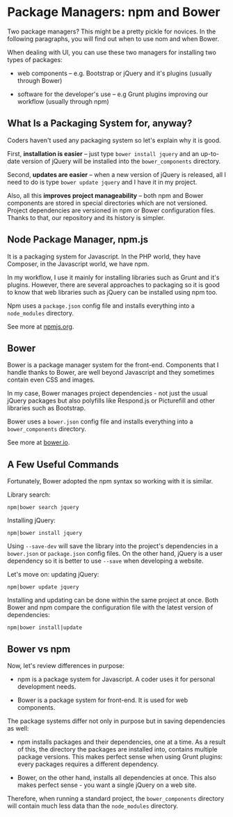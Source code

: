 Package Managers: npm and Bower
===============================

Two package managers? This might be a pretty pickle for novices. In the
following paragraphs, you will find out when to use nom and when Bower.

When dealing with UI, you can use these two managers for installing two types of
packages:

-   web components – e.g. Bootstrap or jQuery and it's plugins (usually through
    Bower)

-   software for the developer's use – e.g Grunt plugins improving our workflow
    (usually through npm)

What Is a Packaging System for, anyway?
---------------------------------------

Coders haven't used any packaging system so let's explain why it is good.

First, **installation is easier** – just type `bower install jquery` and an
up-to-date version of jQuery will be installed into the `bower_components`
directory.

Second, **updates are easier** – when a new version of jQuery is released, all I
need to do is type `bower update jquery` and I have it in my project.

Also, all this **improves project manageability** – both npm and Bower
components are stored in special directories which are not versioned. Project
dependencies are versioned in npm or Bower configuration files. Thanks to that,
our repository and its history is simpler.

Node Package Manager, npm.js
----------------------------

It is a packaging system for Javascript. In the PHP world, they have Composer,
in the Javascript world, we have npm.

In my workflow, I use it mainly for installing libraries such as Grunt and it's
plugins. However, there are several approaches to packaging so it is good to
know that web libraries such as jQuery can be installed using npm too.

Npm uses a `package.json` config file and installs everything into a
`node_modules` directory.

See more at [npmjs.org](<http://npmjs.org>).

Bower
-----

Bower is a package manager system for the front-end. Components that I handle
thanks to Bower, are well beyond Javascript and they sometimes contain even CSS
and images.

In my case, Bower manages project dependencies - not just the usual jQuery
packages but also polyfills like Respond.js or Picturefill and other libraries
such as Bootstrap.

Bower uses a `bower.json` config file and installs everything into a
`bower_components` directory.

See more at [bower.io](<http://bower.io>).

A Few Useful Commands
---------------------

Fortunately, Bower adopted the npm syntax so working with it is similar.

Library search:

~~~~~~~~~~~~~~~~~~~~~~~~~~~~~~~~~~~~~~~~~~~~~~~~~~~~~~~~~~~~~~~~~~~~~~~~~~~~~~~~
npm|bower search jquery
~~~~~~~~~~~~~~~~~~~~~~~~~~~~~~~~~~~~~~~~~~~~~~~~~~~~~~~~~~~~~~~~~~~~~~~~~~~~~~~~

Installing jQuery:

~~~~~~~~~~~~~~~~~~~~~~~~~~~~~~~~~~~~~~~~~~~~~~~~~~~~~~~~~~~~~~~~~~~~~~~~~~~~~~~~
npm|bower install jquery
~~~~~~~~~~~~~~~~~~~~~~~~~~~~~~~~~~~~~~~~~~~~~~~~~~~~~~~~~~~~~~~~~~~~~~~~~~~~~~~~

Using `--save-dev` will save the library into the project's dependencies in a
`bower.json` or `package.json` config files. On the other hand, jQuery is a user
dependency so it is better to use `--save` when developing a website.

Let's move on: updating jQuery:

~~~~~~~~~~~~~~~~~~~~~~~~~~~~~~~~~~~~~~~~~~~~~~~~~~~~~~~~~~~~~~~~~~~~~~~~~~~~~~~~
npm|bower update jquery
~~~~~~~~~~~~~~~~~~~~~~~~~~~~~~~~~~~~~~~~~~~~~~~~~~~~~~~~~~~~~~~~~~~~~~~~~~~~~~~~

Installing and updating can be done within the same project at once. Both Bower
and npm compare the configuration file with the latest version of dependencies:

~~~~~~~~~~~~~~~~~~~~~~~~~~~~~~~~~~~~~~~~~~~~~~~~~~~~~~~~~~~~~~~~~~~~~~~~~~~~~~~~
npm|bower install|update
~~~~~~~~~~~~~~~~~~~~~~~~~~~~~~~~~~~~~~~~~~~~~~~~~~~~~~~~~~~~~~~~~~~~~~~~~~~~~~~~

Bower vs npm
------------

Now, let's review differences in purpose:

-   npm is a package system for Javascript. A coder uses it for personal
    development needs.

-   Bower is a package system for front-end. It is used for web components.

The package systems differ not only in purpose but in saving dependencies as
well:

-   npm installs packages and their dependencies, one at a time. As a result of
    this, the directory the packages are installed into, contains multiple
    package versions. This makes perfect sense when using Grunt plugins: every
    packages requires a different dependency.

-   Bower, on the other hand, installs all dependencies at once. This also makes
    perfect sense - you want a single jQuery on a web site.

Therefore, when running a standard project, the `bower_components` directory
will contain much less data than the `node_modules` directory.
